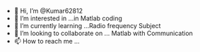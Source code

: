 - 👋 Hi, I’m @Kumar62812
- 👀 I’m interested in ...in Matlab coding
- 🌱 I’m currently learning ...Radio frequency Subject
- 💞️ I’m looking to collaborate on ... Matlab with Communication
- 📫 How to reach me ...

<!---
Kumar62812/Kumar62812 is a ✨ special ✨ repository because its `README.md` (this file) appears on your GitHub profile.
You can click the Preview link to take a look at your changes.
--->
